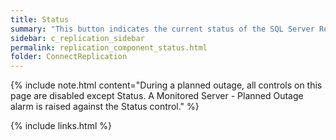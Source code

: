```yaml
---
title: Status
summary: "This button indicates the current status of the SQL Server Replication connection."
sidebar: c_replication_sidebar
permalink: replication_component_status.html
folder: ConnectReplication
---
```



{% include note.html content="During a planned outage, all controls on this page are disabled except Status. A Monitored Server - Planned Outage alarm is raised against the Status control." %}

{% include links.html %}
